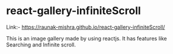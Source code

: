 # react-gallery-infiniteScroll
Link:-  https://raunak-mishra.github.io/react-gallery-infiniteScroll/

This is an image gallery made by using reactjs. It has features like Searching and Infinite scroll.
